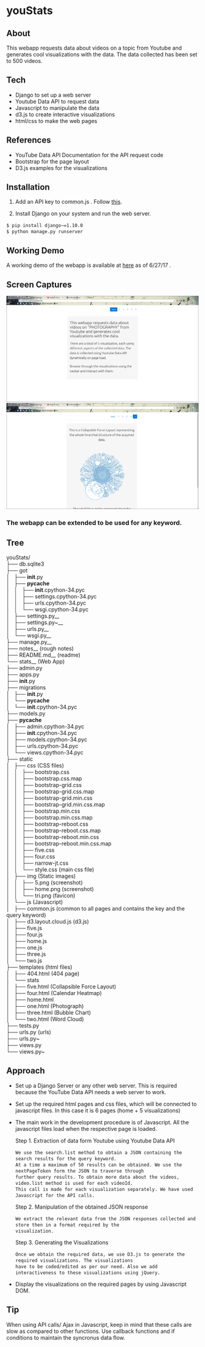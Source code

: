 # youStats

## About
This webapp requests data about videos on a topic from Youtube and generates cool visualizations with the data. The data collected has been set to 500 videos.

## Tech
  - Django to set up a web server
  - Youtube Data API to request data
  - Javascript to manipulate the data
  - d3.js to create interactive visualizations
  - html/css to make the web pages
  
## References
  - YouTube Data API Documentation for the API request code
  - Bootstrap for the page layout
  - D3.js examples for the visualizations

## Installation

1. Add an API key to common.js . Follow [this](https://developers.google.com/youtube/v3/getting-started).

2. Install Django on your system and run the web server.

```
$ pip install django~=1.10.0
$ python manage.py runserver
```
## Working Demo
A working demo of the webapp is available at [here](aman15012.pythonanywhere.com) as of 6/27/17 . 

## Screen Captures
![home](https://github.com/aman15012/youStats/blob/master/stats/static/img/home.png)
![5](https://github.com/aman15012/youStats/blob/master/stats/static/img/5.png)

### The webapp can be extended to be used for any keyword.

## Tree 

youStats/  
├── db.sqlite3  
├── got  
│   ├── __init__.py  
│   ├── __pycache__  
│   │   ├── __init__.cpython-34.pyc  
│   │   ├── settings.cpython-34.pyc  
│   │   ├── urls.cpython-34.pyc  
│   │   └── wsgi.cpython-34.pyc  
│   ├── settings.py__  
│   ├── settings.py~__  
│   ├── urls.py__  
│   └── wsgi.py__  
├── manage.py__  
├── notes__ (rough notes)   
├── README.md__ (readme)   
└── stats__ (Web App)  
    ├── admin.py  
    ├── apps.py  
    ├── __init__.py  
    ├── migrations  
    │   ├── __init__.py  
    │   └── __pycache__  
    │       └── __init__.cpython-34.pyc  
    ├── models.py  
    ├── __pycache__  
    │   ├── admin.cpython-34.pyc  
    │   ├── __init__.cpython-34.pyc  
    │   ├── models.cpython-34.pyc  
    │   ├── urls.cpython-34.pyc  
    │   └── views.cpython-34.pyc  
    ├── static  
    │   ├── css (CSS files)  
    │   │   ├── bootstrap.css  
    │   │   ├── bootstrap.css.map  
    │   │   ├── bootstrap-grid.css  
    │   │   ├── bootstrap-grid.css.map  
    │   │   ├── bootstrap-grid.min.css  
    │   │   ├── bootstrap-grid.min.css.map  
    │   │   ├── bootstrap.min.css  
    │   │   ├── bootstrap.min.css.map  
    │   │   ├── bootstrap-reboot.css  
    │   │   ├── bootstrap-reboot.css.map  
    │   │   ├── bootstrap-reboot.min.css  
    │   │   ├── bootstrap-reboot.min.css.map  
    │   │   ├── five.css  
    │   │   ├── four.css  
    │   │   ├── narrow-jt.css    
    │   │   └── style.css (main css file)   
    │   ├── img (Static images)   
    │   │   ├── 5.png (screenshot)  
    │   │   ├── home.png (screenshot)   
    │   │   └── tri.png (favicon)   
    │   └── js (Javascript)   
    │       ├── common.js (common to all pages and contains the key and the query keyword)   
    │       ├── d3.layout.cloud.js (d3.js)  
    │       ├── five.js  
    │       ├── four.js  
    │       ├── home.js  
    │       ├── one.js  
    │       ├── three.js  
    │       └── two.js  
    ├── templates (html files)  
    │   ├── 404.html (404 page)    
    │   └── stats  
    │       ├── five.html (Collapsible Force Layout)   
    │       ├── four.html (Calendar Heatmap)   
    │       ├── home.html  
    │       ├── one.html (Photograph)    
    │       ├── three.html (Bubble Chart)   
    │       └── two.html (Word Cloud)   
    ├── tests.py  
    ├── urls.py (urls)  
    ├── urls.py~  
    ├── views.py  
    └── views.py~  

## Approach
  - Set up a Django Server or any other web server. This is required because the YouTube Data API needs a web server to         work.
  
  - Set up the required html pages and css files, which will be connected to javascript files. In this case it is 6 pages       (home + 5 visualizations)
  
  - The main work in the development procedure is of Javascript. All the javascript files load when the respective page is       loaded.
  
    Step 1. Extraction of data form Youtube using Youtube Data API

        We use the search.list method to obtain a JSON containing the search results for the query keyword.
        At a time a maximum of 50 results can be obtained. We use the nextPageToken form the JSON to traverse through
        further query results. To obtain more data about the videos, video.list method is used for each videoId.
        This call is made for each visualization separately. We have used Javascript for the API calls.
  

    Step 2. Manipulation of the obtained JSON response
    
        We extract the relevant data from the JSON responses collected and store then in a format required by the 
        visualization.

           
    Step 3. Generating the Visualizations
    
        Once we obtain the required data, we use D3.js to generate the required visualizations. The visualizations
        have to be coded/edited as per our need. Also we add interactiveness to these visualizations using jQuery.
           
           
   - Display the visualizations on the required pages by using Javascript DOM.
   
## Tip
When using API calls/ Ajax in Javascript, keep in mind that these calls are slow as compared to other functions. Use callback functions and if conditions to maintain the syncronus data flow.
